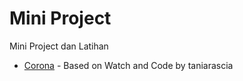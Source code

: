 # Mini Project

Mini Project dan Latihan

- [Corona](https://taniarascia.github.io/sandbox/todo) - Based on Watch and Code by taniarascia
